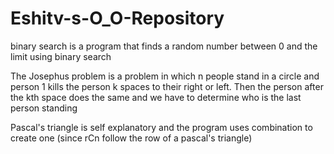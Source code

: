 # Eshitv-s-O_O-Repository
binary search is a program that finds a random number between 0 and the limit using binary search

The Josephus problem is a problem in which n people stand in a circle and person 1 kills the person k spaces to their right or left. Then the person after the kth space does the same and we have to determine who is the last person standing

Pascal's triangle is self explanatory and the program uses combination to create one (since rCn follow the row of a pascal's triangle)
